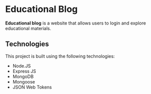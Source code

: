 # Educational Blog

**Educational blog** is a website that allows users to login and explore educational materials.

## Technologies

This project is built using the following technologies:

- Node.JS
- Express JS
- MongoDB
- Mongoose
- JSON Web Tokens
